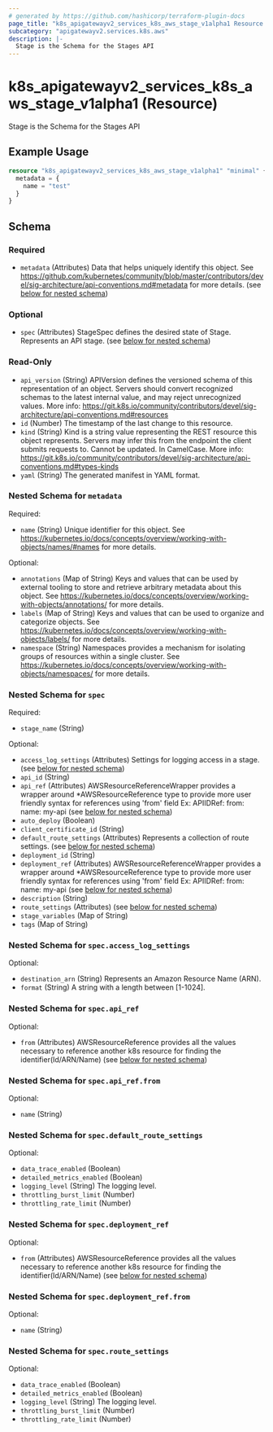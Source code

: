 ```yaml
---
# generated by https://github.com/hashicorp/terraform-plugin-docs
page_title: "k8s_apigatewayv2_services_k8s_aws_stage_v1alpha1 Resource - terraform-provider-k8s"
subcategory: "apigatewayv2.services.k8s.aws"
description: |-
  Stage is the Schema for the Stages API
---
```


# k8s_apigatewayv2_services_k8s_aws_stage_v1alpha1 (Resource)

Stage is the Schema for the Stages API

## Example Usage

```terraform
resource "k8s_apigatewayv2_services_k8s_aws_stage_v1alpha1" "minimal" {
  metadata = {
    name = "test"
  }
}
```

<!-- schema generated by tfplugindocs -->
## Schema

### Required

- `metadata` (Attributes) Data that helps uniquely identify this object. See https://github.com/kubernetes/community/blob/master/contributors/devel/sig-architecture/api-conventions.md#metadata for more details. (see [below for nested schema](#nestedatt--metadata))

### Optional

- `spec` (Attributes) StageSpec defines the desired state of Stage.  Represents an API stage. (see [below for nested schema](#nestedatt--spec))

### Read-Only

- `api_version` (String) APIVersion defines the versioned schema of this representation of an object. Servers should convert recognized schemas to the latest internal value, and may reject unrecognized values. More info: https://git.k8s.io/community/contributors/devel/sig-architecture/api-conventions.md#resources
- `id` (Number) The timestamp of the last change to this resource.
- `kind` (String) Kind is a string value representing the REST resource this object represents. Servers may infer this from the endpoint the client submits requests to. Cannot be updated. In CamelCase. More info: https://git.k8s.io/community/contributors/devel/sig-architecture/api-conventions.md#types-kinds
- `yaml` (String) The generated manifest in YAML format.

<a id="nestedatt--metadata"></a>
### Nested Schema for `metadata`

Required:

- `name` (String) Unique identifier for this object. See https://kubernetes.io/docs/concepts/overview/working-with-objects/names/#names for more details.

Optional:

- `annotations` (Map of String) Keys and values that can be used by external tooling to store and retrieve arbitrary metadata about this object. See https://kubernetes.io/docs/concepts/overview/working-with-objects/annotations/ for more details.
- `labels` (Map of String) Keys and values that can be used to organize and categorize objects. See https://kubernetes.io/docs/concepts/overview/working-with-objects/labels/ for more details.
- `namespace` (String) Namespaces provides a mechanism for isolating groups of resources within a single cluster. See https://kubernetes.io/docs/concepts/overview/working-with-objects/namespaces/ for more details.


<a id="nestedatt--spec"></a>
### Nested Schema for `spec`

Required:

- `stage_name` (String)

Optional:

- `access_log_settings` (Attributes) Settings for logging access in a stage. (see [below for nested schema](#nestedatt--spec--access_log_settings))
- `api_id` (String)
- `api_ref` (Attributes) AWSResourceReferenceWrapper provides a wrapper around *AWSResourceReference type to provide more user friendly syntax for references using 'from' field Ex: APIIDRef:   from:     name: my-api (see [below for nested schema](#nestedatt--spec--api_ref))
- `auto_deploy` (Boolean)
- `client_certificate_id` (String)
- `default_route_settings` (Attributes) Represents a collection of route settings. (see [below for nested schema](#nestedatt--spec--default_route_settings))
- `deployment_id` (String)
- `deployment_ref` (Attributes) AWSResourceReferenceWrapper provides a wrapper around *AWSResourceReference type to provide more user friendly syntax for references using 'from' field Ex: APIIDRef:   from:     name: my-api (see [below for nested schema](#nestedatt--spec--deployment_ref))
- `description` (String)
- `route_settings` (Attributes) (see [below for nested schema](#nestedatt--spec--route_settings))
- `stage_variables` (Map of String)
- `tags` (Map of String)

<a id="nestedatt--spec--access_log_settings"></a>
### Nested Schema for `spec.access_log_settings`

Optional:

- `destination_arn` (String) Represents an Amazon Resource Name (ARN).
- `format` (String) A string with a length between [1-1024].


<a id="nestedatt--spec--api_ref"></a>
### Nested Schema for `spec.api_ref`

Optional:

- `from` (Attributes) AWSResourceReference provides all the values necessary to reference another k8s resource for finding the identifier(Id/ARN/Name) (see [below for nested schema](#nestedatt--spec--api_ref--from))

<a id="nestedatt--spec--api_ref--from"></a>
### Nested Schema for `spec.api_ref.from`

Optional:

- `name` (String)



<a id="nestedatt--spec--default_route_settings"></a>
### Nested Schema for `spec.default_route_settings`

Optional:

- `data_trace_enabled` (Boolean)
- `detailed_metrics_enabled` (Boolean)
- `logging_level` (String) The logging level.
- `throttling_burst_limit` (Number)
- `throttling_rate_limit` (Number)


<a id="nestedatt--spec--deployment_ref"></a>
### Nested Schema for `spec.deployment_ref`

Optional:

- `from` (Attributes) AWSResourceReference provides all the values necessary to reference another k8s resource for finding the identifier(Id/ARN/Name) (see [below for nested schema](#nestedatt--spec--deployment_ref--from))

<a id="nestedatt--spec--deployment_ref--from"></a>
### Nested Schema for `spec.deployment_ref.from`

Optional:

- `name` (String)



<a id="nestedatt--spec--route_settings"></a>
### Nested Schema for `spec.route_settings`

Optional:

- `data_trace_enabled` (Boolean)
- `detailed_metrics_enabled` (Boolean)
- `logging_level` (String) The logging level.
- `throttling_burst_limit` (Number)
- `throttling_rate_limit` (Number)


